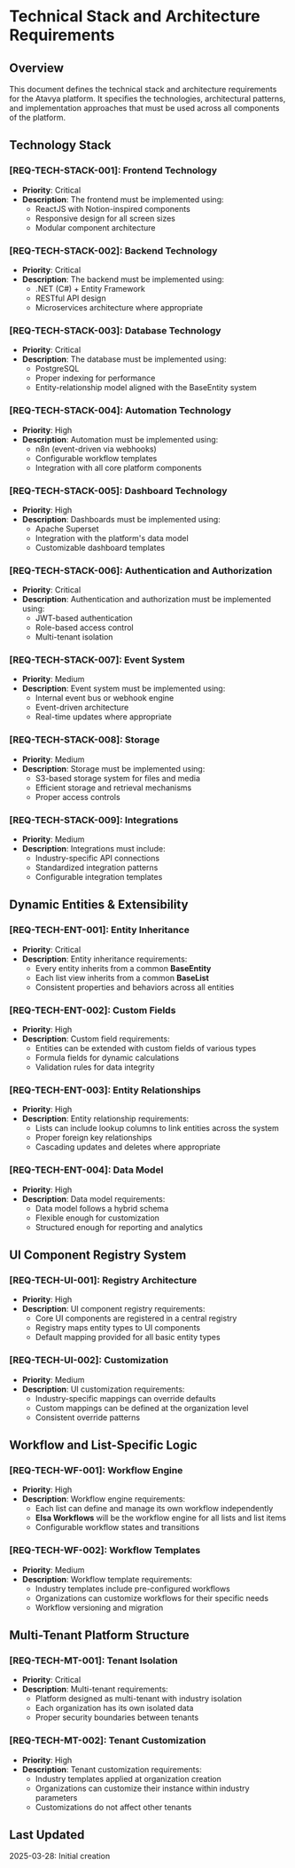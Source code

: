 # Technical Stack and Architecture Requirements

## Overview

This document defines the technical stack and architecture requirements for the Atavya platform. It specifies the technologies, architectural patterns, and implementation approaches that must be used across all components of the platform.

## Technology Stack

### [REQ-TECH-STACK-001]: Frontend Technology
- **Priority**: Critical
- **Description**: The frontend must be implemented using:
  - ReactJS with Notion-inspired components
  - Responsive design for all screen sizes
  - Modular component architecture

### [REQ-TECH-STACK-002]: Backend Technology
- **Priority**: Critical
- **Description**: The backend must be implemented using:
  - .NET (C#) + Entity Framework
  - RESTful API design
  - Microservices architecture where appropriate

### [REQ-TECH-STACK-003]: Database Technology
- **Priority**: Critical
- **Description**: The database must be implemented using:
  - PostgreSQL
  - Proper indexing for performance
  - Entity-relationship model aligned with the BaseEntity system

### [REQ-TECH-STACK-004]: Automation Technology
- **Priority**: High
- **Description**: Automation must be implemented using:
  - n8n (event-driven via webhooks)
  - Configurable workflow templates
  - Integration with all core platform components

### [REQ-TECH-STACK-005]: Dashboard Technology
- **Priority**: High
- **Description**: Dashboards must be implemented using:
  - Apache Superset
  - Integration with the platform's data model
  - Customizable dashboard templates

### [REQ-TECH-STACK-006]: Authentication and Authorization
- **Priority**: Critical
- **Description**: Authentication and authorization must be implemented using:
  - JWT-based authentication
  - Role-based access control
  - Multi-tenant isolation

### [REQ-TECH-STACK-007]: Event System
- **Priority**: Medium
- **Description**: Event system must be implemented using:
  - Internal event bus or webhook engine
  - Event-driven architecture
  - Real-time updates where appropriate

### [REQ-TECH-STACK-008]: Storage
- **Priority**: Medium
- **Description**: Storage must be implemented using:
  - S3-based storage system for files and media
  - Efficient storage and retrieval mechanisms
  - Proper access controls

### [REQ-TECH-STACK-009]: Integrations
- **Priority**: Medium
- **Description**: Integrations must include:
  - Industry-specific API connections
  - Standardized integration patterns
  - Configurable integration templates

## Dynamic Entities & Extensibility

### [REQ-TECH-ENT-001]: Entity Inheritance
- **Priority**: Critical
- **Description**: Entity inheritance requirements:
  - Every entity inherits from a common **BaseEntity**
  - Each list view inherits from a common **BaseList**
  - Consistent properties and behaviors across all entities

### [REQ-TECH-ENT-002]: Custom Fields
- **Priority**: High
- **Description**: Custom field requirements:
  - Entities can be extended with custom fields of various types
  - Formula fields for dynamic calculations
  - Validation rules for data integrity

### [REQ-TECH-ENT-003]: Entity Relationships
- **Priority**: High
- **Description**: Entity relationship requirements:
  - Lists can include lookup columns to link entities across the system
  - Proper foreign key relationships
  - Cascading updates and deletes where appropriate

### [REQ-TECH-ENT-004]: Data Model
- **Priority**: High
- **Description**: Data model requirements:
  - Data model follows a hybrid schema
  - Flexible enough for customization
  - Structured enough for reporting and analytics

## UI Component Registry System

### [REQ-TECH-UI-001]: Registry Architecture
- **Priority**: High
- **Description**: UI component registry requirements:
  - Core UI components are registered in a central registry
  - Registry maps entity types to UI components
  - Default mapping provided for all basic entity types

### [REQ-TECH-UI-002]: Customization
- **Priority**: Medium
- **Description**: UI customization requirements:
  - Industry-specific mappings can override defaults
  - Custom mappings can be defined at the organization level
  - Consistent override patterns

## Workflow and List-Specific Logic

### [REQ-TECH-WF-001]: Workflow Engine
- **Priority**: High
- **Description**: Workflow engine requirements:
  - Each list can define and manage its own workflow independently
  - **Elsa Workflows** will be the workflow engine for all lists and list items
  - Configurable workflow states and transitions

### [REQ-TECH-WF-002]: Workflow Templates
- **Priority**: Medium
- **Description**: Workflow template requirements:
  - Industry templates include pre-configured workflows
  - Organizations can customize workflows for their specific needs
  - Workflow versioning and migration

## Multi-Tenant Platform Structure

### [REQ-TECH-MT-001]: Tenant Isolation
- **Priority**: Critical
- **Description**: Multi-tenant requirements:
  - Platform designed as multi-tenant with industry isolation
  - Each organization has its own isolated data
  - Proper security boundaries between tenants

### [REQ-TECH-MT-002]: Tenant Customization
- **Priority**: High
- **Description**: Tenant customization requirements:
  - Industry templates applied at organization creation
  - Organizations can customize their instance within industry parameters
  - Customizations do not affect other tenants

## Last Updated

2025-03-28: Initial creation
